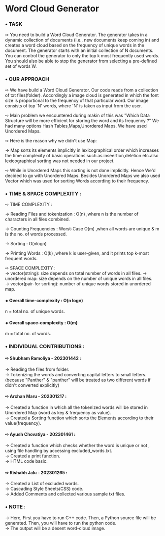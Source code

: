 
# Word Cloud Generator

### • TASK 

⇨ You need to build a Word Cloud Generator. The generator takes in a dynamic
collection of documents (i.e., new documents keep coming in) and creates a
word cloud based on the frequency of unique words in the document. The
generator starts with an initial collection of N documents. You can control the
generator to only the top k most frequently used words. You should also be able
to stop the generator from selecting a pre-defined set of words W.

### • OUR APPROACH
⇨ We have build a Word Cloud Generator. Our code reads from a collection of txt files(folder).
Accordingly a image cloud is generated in which the font size is proportional to the frequency of that particular word. Our image consists of top 'N' words, where 'N' is taken as input from the user.

⇨ Main problem we encountered during makin of this was "Which Data Structure will be more efficient for storing the word and its frequency ?" We had many options Hash Tables,Maps,Unordered Maps. We have used Unordered Maps. 

⇨ Here is the reason why we didn't use Map:

→ Map sorts its elements implicitly in lexicographical order which increases the time complexity of basic operations such as inseertion,deletion etc.also lexicographical sorting was not needed in our project.

⇨ While in Unordered Maps this sorting is not done implicitly. Hence We'd decided to go with Unordered Maps. Besides Unordered Maps we also used Vector which was used for sorting Words according to their frequency. 

### • TIME & SPACE COMPLEXITY :  
⇨  TIME COMPLEXITY :  

→ Reading Files and tokenization : O(n) ,where n is the number of characters in all files combined.  

→ Counting Frequencies :  Worst-Case O(m) ,when all words are unique & m is the no. of words processed.  

→ Sorting : O(nlogn)  

→ Printing Words : O(k) ,where k is user-given, and it prints top k-most frequent words.  

⇨ SPACE COMPLEXITY :  
→ vector(string): size depends on total number of words in all files.
→ unordered map: size depends on the number of unique words in all files.  
→ vector(pair-for sorting): number of unique words stored in unordered map.

#### ⁕ Overall time-complexity : O(n logn) 
n = total no. of unique words.   
#### ⁕ Overall space-complexity : O(m)  
m = total no. of words.

 ### • INDIVIDUAL CONTRIBUTIONS :

#### ⇨ Shubham Ramoliya - 202301442 :   
→ Reading the files from folder.  
→ Tokenizing the words and converting capital     letters to small letters. (because "Panther" & "panther" will be treated as two different words if didn't converted explicitly)  

#### ⇨ Archan Maru - 202301217 :  
→ Created a function in which all the tokenized words will be stored in Unordered Map (word as key & frequency as value).  
→ Created a Sorting function which sorts the Elements according to their value(frequency).

#### ⇨ Ayush Chovatiya - 202301461 :      
→ Created a function which checks whether the word is unique or not , using file handling by accessing excluded_words.txt.  
→ Created a print function.  
→ HTML code basic.

#### ⇨ Rishabh Jalu - 202301265 :  
→ Created a List of excluded words.  
→ Cascading Style Sheets(CSS) code.  
→ Added Comments and collected various sample txt files.  

### • NOTE :
→ Here, First you have to run C++ code. Then, a Python source file will be generated. Then, you will have to run the python code.  
→ The output will be a desent word-cloud image.  

